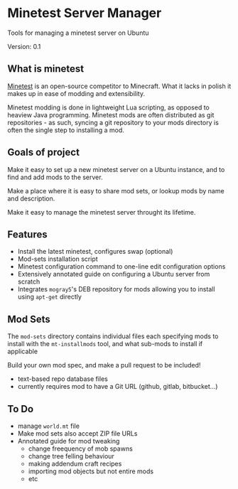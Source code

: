 # Minetest Server Manager

Tools for managing a minetest server on Ubuntu

Version: 0.1

## What is minetest

[Minetest](https://minetest.org) is an open-source competitor to Minecraft. What it lacks in polish it makes up in ease of modding and extensibility.

Minetest modding is done in lightweight Lua scripting, as opposed to heaview Java programming. Minetest mods are often distributed as git repositories - as such, syncing a git repository to your mods directory is often the single step to installing a mod.

## Goals of project

Make it easy to set up a new minetest server on a Ubuntu instance, and to find and add mods to the server.

Make a place where it is easy to share mod sets, or lookup mods by name and description.

Make it easy to manage the minetest server throught its lifetime.

## Features

* Install the latest minetest, configures swap (optional)
* Mod-sets installation script
* Minetest configuration command to one-line edit configuration options
* Extensively annotated guide on configuring a Ubuntu server from scratch
* Integrates `mogray5`'s DEB repository for mods allowing you to install using `apt-get` directly

## Mod Sets

The `mod-sets` directory contains individual files each specifying mods to install with the `mt-installmods` tool, and what sub-mods to install if applicable

Build your own mod spec, and make a pull request to be included!

* text-based repo database files
* currently requires mod to have a Git URL (github, gitlab, bitbucket...)

## To Do

* manage `world.mt` file
* Make mod sets also accept ZIP file URLs
* Annotated guide for mod tweaking
	* change freequency of mob spawns
	* change tree felling behaviour
	* making addendum craft recipes
	* importing mod objects but not entire mods
	* etc
